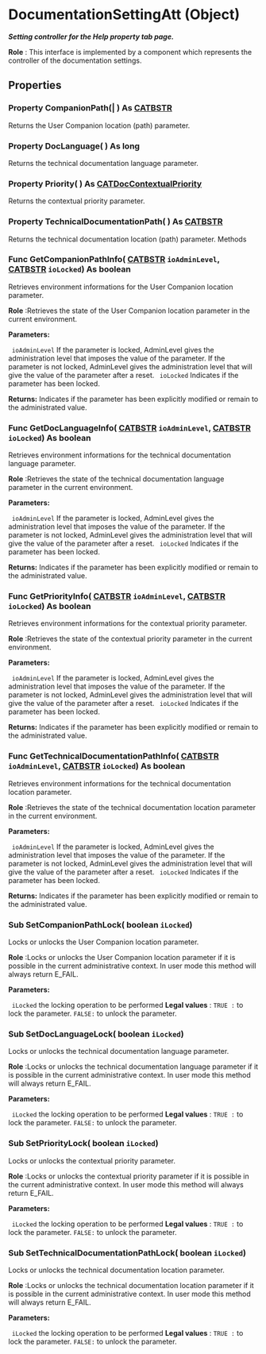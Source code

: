 # DocumentationSettingAtt (Object)

**_Setting controller for the Help property tab page._**

**Role** : This interface is implemented by a component which represents the controller of the documentation settings.

## Properties

### Property **CompanionPath**(| ) As [CATBSTR](../System/typedef_CATBSTR_8129.md)

   Returns the User Companion location (path) parameter.  
### Property **DocLanguage**( ) As long

   Returns the technical documentation language parameter.  
### Property **Priority**( ) As [CATDocContextualPriority](../InfInterfaces/enum_CATDocContextualPriority_122472.md)

   Returns the contextual priority parameter.  
### Property **TechnicalDocumentationPath**( ) As [CATBSTR](../System/typedef_CATBSTR_8129.md)

   Returns the technical documentation location (path) parameter.  Methods

### Func **GetCompanionPathInfo**( [CATBSTR](../System/typedef_CATBSTR_8129.md)  `ioAdminLevel`,  [CATBSTR](../System/typedef_CATBSTR_8129.md)  `ioLocked`) As boolean

   Retrieves environment informations for the User Companion location parameter.

**Role** :Retrieves the state of the User Companion location parameter in the current environment.

**Parameters:**

` ioAdminLevel`
If the parameter is locked, AdminLevel gives the administration level that imposes the value of the parameter.
If the parameter is not locked, AdminLevel gives the administration level that will give the value of the parameter after a reset.
` ioLocked`      Indicates if the parameter has been locked.

**Returns:**      Indicates if the parameter has been explicitly modified or remain to the administrated value.  
### Func **GetDocLanguageInfo**( [CATBSTR](../System/typedef_CATBSTR_8129.md)  `ioAdminLevel`,  [CATBSTR](../System/typedef_CATBSTR_8129.md)  `ioLocked`) As boolean

   Retrieves environment informations for the technical documentation language parameter.

**Role** :Retrieves the state of the technical documentation language parameter in the current environment.

**Parameters:**

` ioAdminLevel`
If the parameter is locked, AdminLevel gives the administration level that imposes the value of the parameter.
If the parameter is not locked, AdminLevel gives the administration level that will give the value of the parameter after a reset.
` ioLocked`      Indicates if the parameter has been locked.

**Returns:**      Indicates if the parameter has been explicitly modified or remain to the administrated value.  
### Func **GetPriorityInfo**( [CATBSTR](../System/typedef_CATBSTR_8129.md)  `ioAdminLevel`,  [CATBSTR](../System/typedef_CATBSTR_8129.md)  `ioLocked`) As boolean

   Retrieves environment informations for the contextual priority parameter.

**Role** :Retrieves the state of the contextual priority parameter in the current environment.

**Parameters:**

` ioAdminLevel`
If the parameter is locked, AdminLevel gives the administration level that imposes the value of the parameter.
If the parameter is not locked, AdminLevel gives the administration level that will give the value of the parameter after a reset.
` ioLocked`      Indicates if the parameter has been locked.

**Returns:**      Indicates if the parameter has been explicitly modified or remain to the administrated value.  
### Func **GetTechnicalDocumentationPathInfo**( [CATBSTR](../System/typedef_CATBSTR_8129.md)  `ioAdminLevel`,  [CATBSTR](../System/typedef_CATBSTR_8129.md)  `ioLocked`) As boolean

   Retrieves environment informations for the technical documentation location parameter.

**Role** :Retrieves the state of the technical documentation location parameter in the current environment.

**Parameters:**

` ioAdminLevel`
If the parameter is locked, AdminLevel gives the administration level that imposes the value of the parameter.
If the parameter is not locked, AdminLevel gives the administration level that will give the value of the parameter after a reset.
` ioLocked`      Indicates if the parameter has been locked.

**Returns:**      Indicates if the parameter has been explicitly modified or remain to the administrated value.  
### Sub **SetCompanionPathLock**( boolean  `iLocked`)

   Locks or unlocks the User Companion location parameter.

**Role** :Locks or unlocks the User Companion location parameter if it is possible in the current administrative context. In user mode this method will always return E_FAIL.

**Parameters:**

` iLocked`      the locking operation to be performed **Legal values** :
`TRUE :` to lock the parameter.
`FALSE:` to unlock the parameter.

### Sub **SetDocLanguageLock**( boolean  `iLocked`)

   Locks or unlocks the technical documentation language parameter.

**Role** :Locks or unlocks the technical documentation language parameter if it is possible in the current administrative context. In user mode this method will always return E_FAIL.

**Parameters:**

` iLocked`      the locking operation to be performed **Legal values** :
`TRUE :` to lock the parameter.
`FALSE:` to unlock the parameter.

### Sub **SetPriorityLock**( boolean  `iLocked`)

   Locks or unlocks the contextual priority parameter.

**Role** :Locks or unlocks the contextual priority parameter if it is possible in the current administrative context. In user mode this method will always return E_FAIL.

**Parameters:**

` iLocked`      the locking operation to be performed **Legal values** :
`TRUE :` to lock the parameter.
`FALSE:` to unlock the parameter.

### Sub **SetTechnicalDocumentationPathLock**( boolean  `iLocked`)

   Locks or unlocks the technical documentation location parameter.

**Role** :Locks or unlocks the technical documentation location parameter if it is possible in the current administrative context. In user mode this method will always return E_FAIL.

**Parameters:**

` iLocked`      the locking operation to be performed **Legal values** :
`TRUE :` to lock the parameter.
`FALSE:` to unlock the parameter.